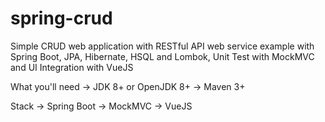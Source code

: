 # spring-crud
Simple CRUD web application with RESTful API web service example with Spring Boot, JPA, Hibernate, HSQL and Lombok, Unit Test with MockMVC and UI Integration with VueJS

What you'll need
-> JDK 8+ or OpenJDK 8+
-> Maven 3+

Stack
-> Spring Boot
-> MockMVC
-> VueJS
